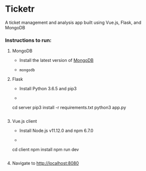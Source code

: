 # Ticketr

A ticket management and analysis app built using Vue.js, Flask, and MongoDB


### Instructions to run:

1. MongoDB

    * Install the latest version of [MongoDB](https://www.mongodb.com/)

    *   ```
        mongodb
        ```

2. Flask

    * Install Python 3.6.5 and pip3

    * ```
    cd server
    pip3 install -r requirements.txt
    python3 app.py
    ```

3. Vue.js client

    * Install Node.js v11.12.0 and npm 6.7.0

    * ```
    cd client
    npm install
    npm run dev
    ```

4. Navigate to [http://localhost:8080](http://localhost:8080)
